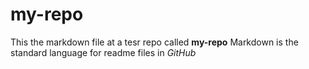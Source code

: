 # my-repo
This the markdown file at a tesr repo called **my-repo**
Markdown is the standard language for readme files in _GitHub_
